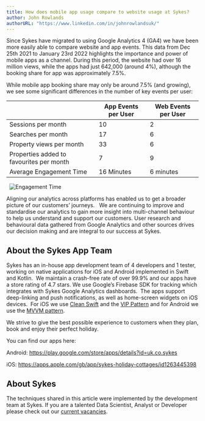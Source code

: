 ```yaml
---
title: How does mobile app usage compare to website usage at Sykes?
author: John Rowlands
authorURL: "https://www.linkedin.com/in/johnrowlandsuk/"
---
```


Since Sykes have migrated to using Google Analytics 4 (GA4) we have been more easily able to compare website and app events.
This data from Dec 25th 2021 to January 23rd 2022 highlights the importance and power of mobile apps as a channel.
During this period, the website had over 16 million views, while the apps had just 642,000 (around 4%), although the booking share for app was approximately 7.5%.

While mobile app booking share may only be around 7.5% (and growing), we see some significant differences in the number of key events per user:


|                                          | App Events per User | Web Events per User |
| ---                                      | ---                 |  ---                |
| Sessions per month                       | 10                  | 2                   |
| Searches per month                       | 17                  | 6                   |
| Property views per month                 | 33                  | 6                   |
| Properties added to favourites per month | 7                   | 9                   |
| Average Engagement Time                  | 16 Minutes          | 6 minutes           |
 
![Engagement Time](/img/postimages/app/engagementtime.png)

Aligning our analytics across platforms has enabled us to get a broader picture of our customers’ journeys.  
We are continuing to improve and standardise our analytics to gain more insight into multi-channel behaviour to help us understand and support our customers.
User research and behavioural data gathered from Google Analytics and other sources drives our decision making and are integral to our success at Sykes.

## About the Sykes App Team

Sykes has an in-house app development team of 4 developers and 1 tester, working on native applications for iOS and Android implemented in Swift and Kotlin.  We maintain a crash-free rate of over 99.9% and our apps have a store rating of 4.7 stars. We use Google’s Firebase SDK for tracking which integrates with Sykes Google Analytics dashboards.  The apps support deep-linking and push notifications, as well as home-screen widgets on iOS devices.  For iOS we use [Clean Swift](https://clean-swift.com/) and the [VIP Pattern](https://www.essentialdeveloper.com/articles/clean-ios-architecture-part-7-vip-clean-swift-design-pattern-or-architecture) and for Android we use the [MVVM pattern](https://en.wikipedia.org/wiki/Model–view–viewmodel).

We strive to give the best possible experience to customers when they plan, book and enjoy their perfect holiday.

You can find our apps here:

Android: https://play.google.com/store/apps/details?id=uk.co.sykes

iOS: https://apps.apple.com/gb/app/sykes-holiday-cottages/id1263445398

## About Sykes

The techniques shared in this article were implemented by the development team at Sykes. If you are a talented Data Scientist, Analyst or Developer please check out our [current vacancies](https://www.sykescottages.co.uk/careers/).

